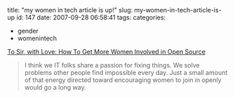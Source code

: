title: "my women in tech article is up!"
slug: my-women-in-tech-article-is-up
id: 147
date: 2007-09-28 06:58:41
tags: 
categories: 
- gender
- womenintech

[To Sir, with Love: How To Get More Women Involved in Open Source](http://www.oreillynet.com/pub/a/womenintech/2007/09/28/to-sir-with-love-how-to-get-more-women-involved-in-open-source.html)

> I think we IT folks share a passion for fixing things. We solve problems other people find impossible every day. Just a small amount of that energy directed toward encouraging women to join in openly would go a long way.
